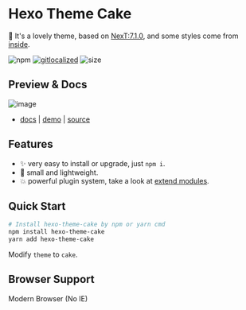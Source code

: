 # Hexo Theme Cake

:cake: It's a lovely theme, based on [NexT:7.1.0](https://github.com/theme-next/hexo-theme-next), and some styles come from [inside](https://github.com/ikeq/hexo-theme-inside).

![npm](https://img.shields.io/npm/v/hexo-theme-cake)
[![gitlocalized ](https://gitlocalize.com/repo/4255/whole_project/badge.svg)](https://gitlocalize.com/repo/4255/whole_project?utm_source=badge)
![size](https://badgen.net/packagephobia/publish/hexo-theme-cake)

## Preview & Docs

![image](https://user-images.githubusercontent.com/15902347/81540257-f48c2900-93a3-11ea-8f7a-8f17636344ff.png)

- [docs](https://www.dnocm.com/cake/) | [demo](https://hexo-cake.netlify.com/) | [source](https://github.com/jiangtj-lab/hexo-theme-cake-example)

## Features
- :sparkles: very easy to install or upgrade, just `npm i`.
- :leaves: small and lightweight.
- :boom: powerful plugin system, take a look at [extend modules](lib/extend).

## Quick Start

```bash
# Install hexo-theme-cake by npm or yarn cmd
npm install hexo-theme-cake
yarn add hexo-theme-cake
```

Modify `theme` to `cake`.

## Browser Support
Modern Browser (No IE)
